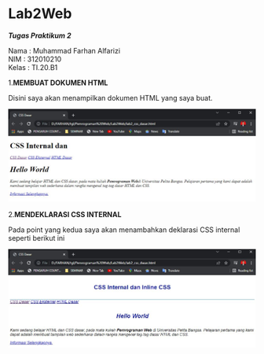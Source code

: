 # Lab2Web
<b>_Tugas Praktikum 2_</b>

Nama    : Muhammad Farhan Alfarizi
<br>
NIM     : 312010210
<br>
Kelas   : TI.20.B1
 <br>

 1.**MEMBUAT DOKUMEN HTML**

 Disini saya akan menampilkan dokumen HTML yang saya buat.
 
![Membuat dokumen HTML](screenshoot/Membuat%20dokumen%20HTML.JPG)

2.**MENDEKLARASI CSS INTERNAL**

Pada point yang kedua saya akan menambahkan deklarasi CSS internal seperti berikut ini

![Mendeklarasi CSS Internal](screenshoot/Mendeklarasiinternal1.JPG)

